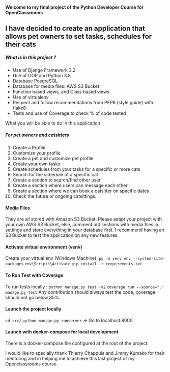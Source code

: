 #### Welcome to my final project of the Python Developer Course for OpenClassrooms

## I have decided to create an application that allows pet owners to set tasks, schedules for their cats

##### What is in this project ? #####

* Use of Django Framework 3.2
* Use of OOP and Python 3.8
* Database PosgreSQL
* Database for media files: AWS S3 Bucket
* Function based views, and Class based views
* Use of virtualenv
* Respect and follow recommendations from PEP8 (style guide) with flake8
* Tests and use of Coverage to check % of code tested

What you will be able to do in this application :

##### For pet owners and catsitters #####
1. Create a Profile
2. Customize your profile
3. Create a pet and customize pet profile
4. Create your own tasks
5. Create schedules from your tasks for a specific or more cats
6. Search for the schedule of a specific cat
7. Create a section to search/find other user
8. Create a section where users can message each other
9. Create a section where we can book a catsitter on specific dates
10. Check the future or ongoing catsittings.

#### Media Files
They are all stored with Amazon S3 Bucket. Please adapt your project with
your own AWS S3 Bucket, else, comment out sections with media files in
settings and store everything in your database first. I recommend having
an S3 Bucket to test the application on any new features.

#### Activate virtual environment (venv)
Create your virtual env (Windows Machine):
```py -m venv env --system-site-packages```
```env\Scripts\Activate```
```pip install -r requirements.txt```

#### To Run Test with Coverage
To run tests locally :
```python manage.py test -v2```
```coverage run --source="." manage.py test```
Any contribution should always test the code, coverage should not go below 85%.

#### Launch the project locally
```cd src/```
```python manage.py runserver```
=> Go to localhost:8000

#### Launch with docker-compose for local development
There is a docker-compose file configured at the root of the project.

I would like to specially thank Thierry Chappuis and Jimmy Kumako for their mentoring
and in helping me to achieve this last project of my Openclassrooms course.
